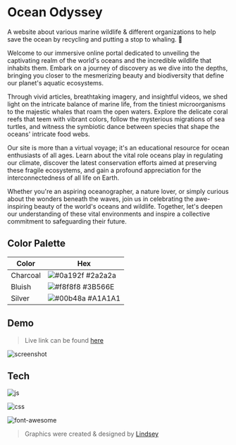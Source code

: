 # Ocean Odyssey

A website about various marine wildlife & different organizations to help save the ocean by recycling and putting a stop to whaling. 🛑

Welcome to our immersive online portal dedicated to unveiling the captivating realm of the world's oceans and the incredible wildlife that inhabits them. Embark on a journey of discovery as we dive into the depths, bringing you closer to the mesmerizing beauty and biodiversity that define our planet's aquatic ecosystems.

Through vivid articles, breathtaking imagery, and insightful videos, we shed light on the intricate balance of marine life, from the tiniest microorganisms to the majestic whales that roam the open waters. Explore the delicate coral reefs that teem with vibrant colors, follow the mysterious migrations of sea turtles, and witness the symbiotic dance between species that shape the oceans' intricate food webs.

Our site is more than a virtual voyage; it's an educational resource for ocean enthusiasts of all ages. Learn about the vital role oceans play in regulating our climate, discover the latest conservation efforts aimed at preserving these fragile ecosystems, and gain a profound appreciation for the interconnectedness of all life on Earth.

Whether you're an aspiring oceanographer, a nature lover, or simply curious about the wonders beneath the waves, join us in celebrating the awe-inspiring beauty of the world's oceans and wildlife. Together, let's deepen our understanding of these vital environments and inspire a collective commitment to safeguarding their future.

## Color Palette

| Color             | Hex                                                                |
| ----------------- | ------------------------------------------------------------------ |
| Charcoal | ![#0a192f](https://via.placeholder.com/10/2a2a2a?text=+) #2a2a2a |
| Bluish | ![#f8f8f8](https://via.placeholder.com/10/3B566E?text=+) #3B566E |
| Silver | ![#00b48a](https://via.placeholder.com/10/a1a1a1?text=+) #A1A1A1 |


## Demo

> Live link can be found [here](https://oceanodyssey.netlify.app/)

![screenshot](https://res.cloudinary.com/codelikeagirl29/image/upload/v1691156069/Ocean_Odyssey_u9wns1.png)

## Tech

![js](https://img.shields.io/badge/JavaScript-F7DF1E?style=for-the-badge&logo=JavaScript&logoColor=white)

![css](https://img.shields.io/badge/CSS-239120?&style=for-the-badge&logo=css3&logoColor=white)

![font-awesome](https://img.shields.io/badge/Font_Awesome-339AF0?style=for-the-badge&logo=fontawesome&logoColor=white)

> Graphics were created & designed by [Lindsey](https://lindseyk.dev)
